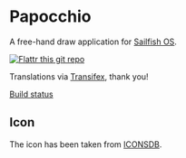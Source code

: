 # Papocchio

A free-hand draw application for [Sailfish OS](https://sailfishos.org).

[![Flattr this git repo](http://api.flattr.com/button/flattr-badge-large.png)](https://flattr.com/submit/auto?user_id=ilpianista&url=https://git.merproject.org/ilpianista/harbour-Papocchio&title=Papocchio&language=&tags=jolla&category=software)

Translations via [Transifex](https://www.transifex.com/ilpianista-harbour/harbour-Papocchio/dashboard/), thank you!

[Build status](https://build.merproject.org/package/live_build_log/home:ilpianista/harbour-papocchio/sailfish_latest_armv7hl/armv8el)

## Icon
The icon has been taken from [ICONSDB](http://www.iconsdb.com/royal-blue-icons/edit-5-icon.html).
